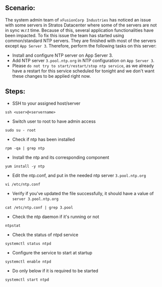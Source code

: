 ## Scenario:
The system admin team of `xFusionCorp Industries` has noticed an issue with some servers in Stratos Datacenter where some of the servers are not in sync w.r.t time. Because of this, several application functionalities have been impacted. To fix this issue the team has started using common/standard NTP servers. They are finished with most of the servers except `App Server 3`. Therefore, perform the following tasks on this server:
- Install and configure NTP server on App Server 3.
- Add NTP server `3.pool.ntp.org` in NTP configuration on `App Server 3`.
- Please `do not try to start/restart/stop ntp service`, as we already have a restart for this service scheduled for tonight and we don't want these changes to be applied right now.

## Steps:
* SSH to your assigned host/server
```
ssh <user>@<servername>
```
* Switch user to root to have admin access
```
sudo su - root
```
* Check if ntp has been installed
```
rpm -qa | grep ntp
```
* Install the ntp and its corresponding component
```
yum install -y ntp
```
* Edit the ntp.conf, and put in the needed ntp server `3.pool.ntp.org`
```
vi /etc/ntp.conf
```
* Verify if you've updated the file successfully, it should have a value of `server 3.pool.ntp.org`
```
cat /etc/ntp.conf | grep 3.pool
```
* Check the ntp daemon if it's running or not
```
ntpstat
```
* Check the status of ntpd service
```
systemctl status ntpd
```
* Configure the service to start at startup
```
systemctl enable ntpd
```
* Do only below if it is required to be started
```
systemctl start ntpd
```